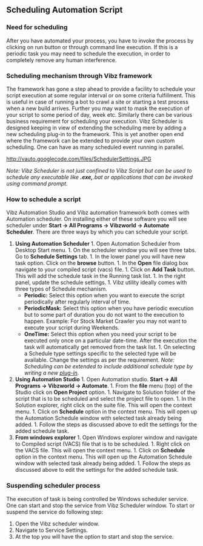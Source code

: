 ## Scheduling Automation Script ##
### Need for scheduling ###
After you have automated your process, you have to invoke the process by clicking on run button or through command line execution. If this is a periodic task you may need to schedule the execution, in order to completely remove any human interference.
### Scheduling mechanism through Vibz framework ###
The framework has gone a step ahead to provide a facility to schedule your script execution at some regular interval or on some criteria fulfillment. This is useful in case of running a bot to crawl a site or starting a test process when a new build arrives. Further you may want to mask the execution of your script to some period of day, week etc. Similarly there can be various business requirement for scheduling your execution. Vibz Scheduler is designed keeping in view of extending the scheduling mere by adding a new scheduling plug-in to the framework. This is yet another open end where the framework can be extended to provide your own custom scheduling. One can have as many scheduled event running in parallel.

http://vauto.googlecode.com/files/SchedulerSettings.JPG

_Note: Vibz Scheduler is not just confined to Vibz Script but can be used to schedule any executable like **.exe,**.bat or applications that can be invoked using command prompt._
### How to schedule a script ###
Vibz Automation Studio and Vibz automation framework both comes with Automation scheduler. On installing either of these software you will see scheduler under **Start -> All Programs -> Vibzworld -> Automate Scheduler**. There are three ways by which you can schedule your script.
  1. **Using Automation Scheduler**
    1. Open Automation Scheduler from Desktop Start menu.
    1. On the scheduler window you will see three tabs. Go to **Schedule Settings** tab.
    1. In the lower panel you will have new task option. Click on the **browse** button.
    1. In the **Open** file dialog box navigate to your compiled script (vacs) file.
    1. Click on **Add Task** button. This will add the schedule task in the Running task list.
    1. In the right panel, update the schedule settings.
    1. Vibz utility ideally comes with three types of Schedule mechanism.
      * **Periodic:** Select this option when you want to execute the script periodically after regularly interval of time.
      * **PeriodicMask:** Select this option when you have periodic execution but to some part of duration you do not want to the execution to happen. Example: For Stock Market Crawler you may not want to execute your script during Weekends.
      * **OneTime:** Select this option when you need your script to be executed only once on a particular date-time. After the execution the task will automatically get removed from the task list.
    1. On selecting a Schedule type settings specific to the selected type will be available. Change the settings as per the requirement.
_Note: Scheduling can be extended to include additional schedule type by writing a new [plug-in](SchedulePlugin.md)._
  1. **Using Automation Studio**
    1. Open Automation studio. **Start -> All Programs -> Vibzworld -> Automate**.
    1. From the **file** menu (top) of the Studio click on **Open Project** option.
    1. Navigate to Solution folder of the script that is to be scheduled and select the project file to open.
    1. In the Solution explorer, right click on the suite file. This will open the context menu.
    1. Click on **Schedule** option in the context menu. This will open up the Automation Schedule window with selected task already being added.
    1. Follow the steps as discussed above to edit the settings for the added schedule task.
  1. **From windows explorer**
    1. Open Windows explorer window and navigate to Compiled script (VACS) file that is to be scheduled.
    1. Right click on the VACS file. This will open the context menu.
    1. Click on **Schedule** option in the context menu. This will open up the Automation Schedule window with selected task already being added.
    1. Follow the steps as discussed above to edit the settings for the added schedule task.
### Suspending scheduler process ###
The execution of task is being controlled be Windows scheduler service. One can start and stop the service from Vibz Scheduler window. To start or suspend the service do following step:
  1. Open the Vibz scheduler window.
  1. Navigate to Service Settings.
  1. At the top you will have the option to start and stop the service.